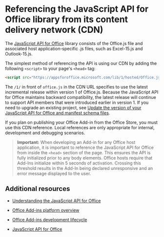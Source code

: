 
# Referencing the JavaScript API for Office library from its content delivery network (CDN)


The [JavaScript API for Office](../../reference/javascript-api-for-office.md) library consists of the Office.js file and associated host application-specific .js files, such as Excel-15.js and Outlook-15.js. 


The simplest method of referencing the API is using our CDN by adding the following `<script>` to your page's `<head>` tag:  

```html
<script src="https://appsforoffice.microsoft.com/lib/1/hosted/Office.js" type="text/javascript"></script>
```

The  `/1/` in front of `office.js` in the CDN URL specifies to use the latest incremental release within version 1 of Office.js. Because the JavaScript API for Office maintains backward compatibility, the latest release will continue to support API members that were introduced earlier in version 1. If you need to upgrade an existing project, see [Update the version of your JavaScript API for Office and manifest schema files](../docs/develop/update-your-javascript-api-for-office-and-manifest-schema-version.md). 

If you plan on publishing your Office Add-in from the Office Store, you must use this CDN reference. Local references are only appropriate for internal, development and debugging scenarios.

> **Important:** 
When developing an  Add-in for any Office host application, it is important to reference the JavaScript API for Office from inside the `<head>` section of the page. This ensures the API is fully initialized prior to any body elements. Office hosts require that Add-Ins initialize within 5 seconds of activation. Crossing this threshold results in the Add-In being declared unresponsive and an error message displayed to the user.       

## Additional resources



- [Understanding the JavaScript API for Office](../../docs/develop/understanding-the-javascript-api-for-office.md)
    
- [Office Add-ins platform overview](../../docs/overview/office-add-ins.md)
    
- [Office Add-ins development lifecycle](../../docs/design/add-in-development-lifecycle.md)
    
- [JavaScript API for Office](../../reference/javascript-api-for-office.md)
    
